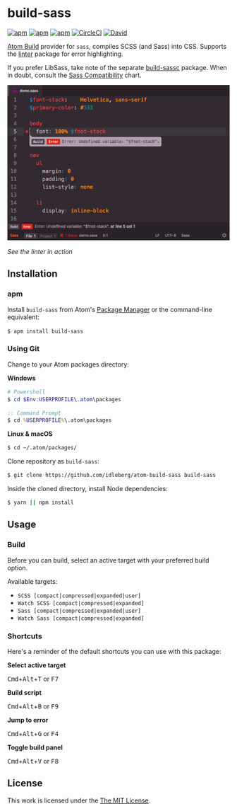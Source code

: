 # build-sass

[![apm](https://flat.badgen.net/apm/license/build-sass)](https://atom.io/packages/build-sass)
[![apm](https://flat.badgen.net/apm/v/build-sass)](https://atom.io/packages/build-sass)
[![apm](https://flat.badgen.net/apm/dl/build-sass)](https://atom.io/packages/build-sass)
[![CircleCI](https://flat.badgen.net/circleci/github/idleberg/atom-build-sass)](https://circleci.com/gh/idleberg/atom-build-sass)
[![David](https://flat.badgen.net/david/dev/idleberg/atom-build-sass)](https://david-dm.org/idleberg/atom-build-sass?type=dev)

[Atom Build](https://atombuild.github.io/) provider for `sass`, compiles SCSS (and Sass) into CSS. Supports the [linter](https://atom.io/packages/linter) package for error highlighting.

If you prefer LibSass, take note of the separate [build-sassc](https://atom.io/packages/build-sassc) package. When in doubt, consult the [Sass Compatibility](http://sass-compatibility.github.io/) chart.

![Screenshot](https://raw.githubusercontent.com/idleberg/atom-build-sass/master/screenshot.png)

*See the linter in action*

## Installation

### apm

Install `build-sass` from Atom's [Package Manager](http://flight-manual.atom.io/using-atom/sections/atom-packages/) or the command-line equivalent:

`$ apm install build-sass`

### Using Git

Change to your Atom packages directory:

**Windows**

```powershell
# Powershell
$ cd $Env:USERPROFILE\.atom\packages
```

```cmd
:: Command Prompt
$ cd %USERPROFILE%\.atom\packages
```

**Linux & macOS**

```bash
$ cd ~/.atom/packages/
```

Clone repository as `build-sass`:

```bash
$ git clone https://github.com/idleberg/atom-build-sass build-sass
```

Inside the cloned directory, install Node dependencies:

```bash
$ yarn || npm install
```

## Usage

### Build

Before you can build, select an active target with your preferred build option.

Available targets:

* `SCSS [compact|compressed|expanded|user]`
* `Watch SCSS [compact|compressed|expanded]`
* `Sass [compact|compressed|expanded|user]`
* `Watch Sass [compact|compressed|expanded]`

### Shortcuts

Here's a reminder of the default shortcuts you can use with this package:

**Select active target**

<kbd>Cmd</kbd>+<kbd>Alt</kbd>+<kbd>T</kbd> or <kbd>F7</kbd>

**Build script**

<kbd>Cmd</kbd>+<kbd>Alt</kbd>+<kbd>B</kbd> or <kbd>F9</kbd>

**Jump to error**

<kbd>Cmd</kbd>+<kbd>Alt</kbd>+<kbd>G</kbd> or <kbd>F4</kbd>

**Toggle build panel**

<kbd>Cmd</kbd>+<kbd>Alt</kbd>+<kbd>V</kbd> or <kbd>F8</kbd>

## License

This work is licensed under the [The MIT License](LICENSE).
